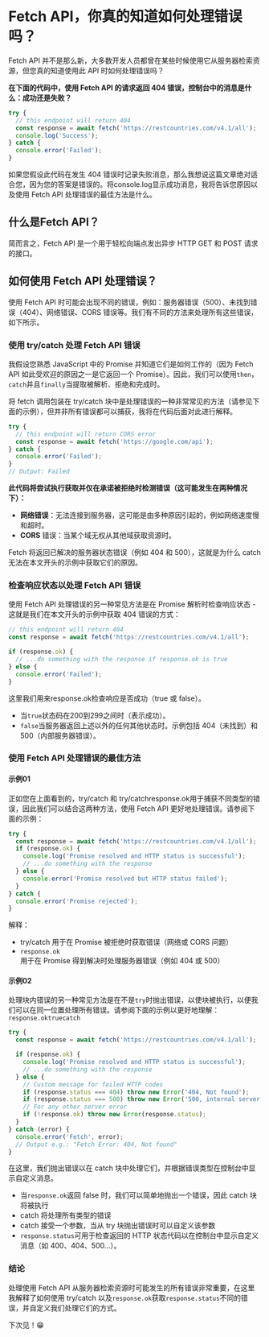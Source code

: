 # Fetch API，你真的知道如何处理错误吗？

Fetch API 并不是那么新，大多数开发人员都曾在某些时候使用它从服务器检索资源，但您真的知道使用此 API 时如何处理错误吗？

**在下面的代码中，使用 Fetch API 的请求返回 404 错误，控制台中的消息是什么：成功还是失败？**

```js
try {
  // this endpoint will return 404
  const response = await fetch('https://restcountries.com/v4.1/all');
  console.log('Success');
} catch {
  console.error('Failed');
}
```

如果您假设此代码在发生 404 错误时记录失败消息，那么我想说这篇文章绝对适合您，因为您的答案是错误的。将console.log显示成功消息，我将告诉您原因以及使用 Fetch API 处理错误的最佳方法是什么。

## 什么是Fetch API？

简而言之，Fetch API 是一个用于轻松向端点发出异步 HTTP GET 和 POST 请求的接口。

## 如何使用 Fetch API 处理错误？

使用 Fetch API 时可能会出现不同的错误，例如：服务器错误（500）、未找到错误（404）、网络错误、CORS 错误等。我们有不同的方法来处理所有这些错误，如下所示。

### 使用 try/catch 处理 Fetch API 错误

我假设您熟悉 JavaScript 中的 Promise 并知道它们是如何工作的（因为 Fetch API 如此受欢迎的原因之一是它返回一个 Promise）。因此，我们可以使用`then`，`catch`并且`finally`当提取被解析、拒绝和完成时。

将 fetch 调用包装在 try/catch 块中是处理错误的一种非常常见的方法（请参见下面的示例），但并非所有错误都可以捕获，我将在代码后面对此进行解释。

```js
try {
  // this endpoint will return CORS error
  const response = await fetch('https://google.com/api');
} catch {
  console.error('Failed');
}
// Output: Failed
```

**此代码将尝试执行获取并仅在承诺被拒绝时检测错误（这可能发生在两种情况下）：**

* **网络错误**：无法连接到服务器，这可能是由多种原因引起的，例如网络速度慢和超时。
* **CORS** 错误：当某个域无权从其他域获取资源时。

Fetch 将返回已解决的服务器状态错误（例如 404 和 500），这就是为什么 catch 无法在本文开头的示例中获取它们的原因。

### 检查响应状态以处理 Fetch API 错误

使用 Fetch API 处理错误的另一种常见方法是在 Promise 解析时检查响应状态 - 这就是我们在本文开头的示例中获取 404 错误的方式：

```js
// this endpoint will return 404
const response = await fetch('https://restcountries.com/v4.1/all');

if (response.ok) {
  // ...do something with the response if response.ok is true
} else {
  console.error('Failed');
}
```
这里我们用来response.ok检查响应是否成功（true 或 false）。
* 当`true`状态码在200到299之间时（表示成功）。
* `false`当服务器返回上述以外的任何其他状态时。示例包括 404（未找到）和 500（内部服务器错误）。

### 使用 Fetch API 处理错误的最佳方法
#### 示例01
正如您在上面看到的，try/catch 和 try/catchresponse.ok用于捕获不同类型的错误，因此我们可以结合这两种方法，使用 Fetch API 更好地处理错误。请参阅下面的示例：

````js
try {
  const response = await fetch('https://restcountries.com/v4.1/all');
  if (response.ok) {
    console.log('Promise resolved and HTTP status is successful');
    // ...do something with the response
  } else {
    console.error('Promise resolved but HTTP status failed');
  }
} catch {
  console.error('Promise rejected');
}
````
解释：
* try/catch 用于在 Promise 被拒绝时获取错误（网络或 CORS 问题）
* `response.ok`用于在 Promise 得到解决时处理服务器错误（例如 404 或 500）

#### 示例02
处理块内错误的另一种常见方法是在不是`try`时抛出错误，以使块被执行，以便我们可以在同一位置处理所有错误。请参阅下面的示例以更好地理解：`response.oktruecatch`
```js
try {
  const response = await fetch('https://restcountries.com/v4.1/all');

  if (response.ok) {
    console.log('Promise resolved and HTTP status is successful');
    // ...do something with the response
  } else {
    // Custom message for failed HTTP codes
    if (response.status === 404) throw new Error('404, Not found');
    if (response.status === 500) throw new Error('500, internal server error');
    // For any other server error
    if (!response.ok) throw new Error(response.status);
  }
} catch (error) {
  console.error('Fetch', error);
  // Output e.g.: "Fetch Error: 404, Not found"
}
```

在这里，我们抛出错误以在 catch 块中处理它们，并根据错误类型在控制台中显示自定义消息。

* 当`response.ok`返回 false 时，我们可以简单地抛出一个错误，因此 catch 块将被执行
* catch 将处理所有类型的错误
* catch 接受一个参数，当从 try 块抛出错误时可以自定义该参数
* `response.status`可用于检查返回的 HTTP 状态代码以在控制台中显示自定义消息（如 400、404、500...）。

### 结论
处理使用 Fetch API 从服务器检索资源时可能发生的所有错误非常重要，在这里我解释了如何使用 try/catch 以及`response.ok`获取`response.status`不同的错误，并自定义我们处理它们的方式。

下次见！😁
